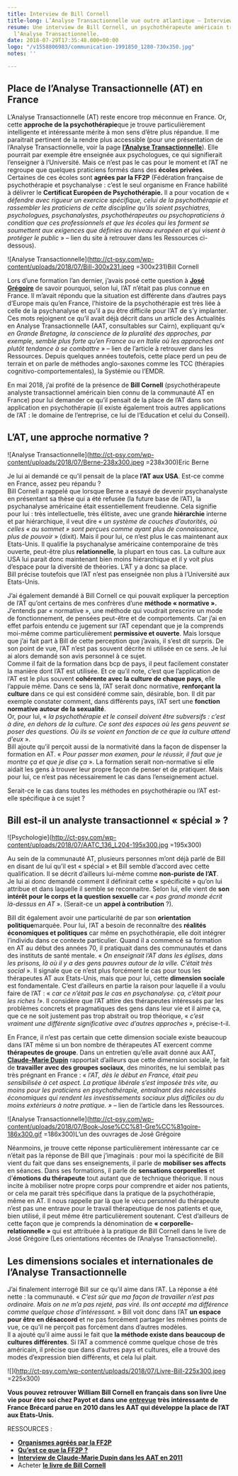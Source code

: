```yaml
---
title: Interview de Bill Cornell
title-long: L’Analyse Transactionnelle vue outre atlantique – Interview de Bill Cornell
resume: Une interview de Bill Cornell, un psychothérapeute américain travaillant avec
  l’Analyse Transactionnelle.
date: 2018-07-29T17:35:48.000+00:00
logo: "/v1558806983/communication-1991850_1280-730x350.jpg"
notes: ''

---
```

## Place de l’Analyse Transactionnelle (AT) en France

L’Analyse Transactionnelle (AT) reste encore trop méconnue en France. Or, cette **approche de la psychothérapie**que je trouve particulièrement intelligente et intéressante mérite à mon sens d’être plus répandue. Il me paraitrait pertinent de la rendre plus accessible (pour une présentation de l’Analyse Transactionnelle, voir la page [**l’Analyse Transactionnelle**](http://ct-psy.com/cest-quoi-analyse-transactionnelle/)). Elle pourrait par exemple être enseignée aux psychologues, ce qui signifierait l’enseigner à l’Université. Mais ce n’est pas le cas pour le moment et l’AT ne regroupe que quelques praticiens formés dans des **écoles privées**. Certaines de ces écoles sont **agrées par la FF2P** (Fédération française de psychothérapie et psychanalyse : c’est le seul organisme en France habilité à délivrer le **Certificat Européen de Psychothérapie.** Il a pour vocation de « _défendre avec rigueur un exercice spécifique, celui de la psychothérapie et rassembler les praticiens de cette discipline qu’ils soient psychiatres, psychologues, psychanalystes, psychothérapeutes ou psychopraticiens à condition que ces professionnels et que les écoles qui les forment se soumettent aux exigences que définies au niveau européen et qui visent à protéger le public_ » – lien du site à retrouver dans les Ressources ci-dessous).

![Analyse Transactionnelle](http://ct-psy.com/wp-content/uploads/2018/07/Bill-300x231.jpeg =300x231)Bill Cornell

Lors d’une formation l’an dernier, j’avais posé cette question à [**José Grégoire**](https://www.cairn.info/revue-actualites-en-analyse-transactionnelle-2012-3-page-69.htm) de savoir pourquoi, selon lui, l’AT n’était pas plus connue en France. Il m’avait répondu que la situation est différente dans d’autres pays d’Europe mais qu’en France, l’histoire de la psychothérapie est très liée à celle de la psychanalyse et qu’il a pu être difficile pour l’AT de s’y implanter. Ces mots rejoignent ce qu’il avait déjà décrit dans un article des Actualités en Analyse Transactionnelle (AAT, consultables sur Cairn), expliquant qu’« _en Grande Bretagne, la conscience de la pluralité des approches, par exemple, semble plus forte qu’en France ou en Italie où les approches ont plutôt tendance à se combattre_ » – lien de l’article à retrouver dans les Ressources. Depuis quelques années toutefois, cette place perd un peu de terrain et on parle de méthodes anglo-saxones comme les TCC (thérapies cognitivo-comportementales), la Systémie ou l’EMDR.

En mai 2018, j’ai profité de la présence de **Bill Cornell** (psychothérapeute analyste transactionnel américain bien connu de la communauté AT en France) pour lui demander ce qu’il pensait de la place de l’AT dans son application en psychothérapie (il existe également trois autres applications de l’AT : le domaine de l’entreprise, ce lui de l’Education et celui du Conseil).

## L’AT, une approche normative ?

![Analyse Transactionnelle](http://ct-psy.com/wp-content/uploads/2018/07/Berne-238x300.jpeg =238x300)Eric Berne

Je lui ai demandé ce qu’il pensait de la place **l’AT aux USA**. Est-ce comme en France, assez peu répandu ?  
Bill Cornell a rappelé que lorsque Berne a essayé de devenir psychanalyste en présentant sa thèse qui a été refusée (la future base de l’AT), la psychanalyse américaine était essentiellement freudienne. Cela signifie pour lui : très intellectuelle, très élitiste, avec une grande **hiérarchie** interne et par hiérarchique, il veut dire « _un système de couches d’autorités, où celles « au sommet » sont perçues comme ayant plus de connaissance, plus de pouvoir_ » (dixit). Mais il pour lui, ce n’est plus le cas maintenant aux Etats-Unis. Il qualifie la psychanalyse américaine contemporaine de très ouverte, peut-être plus **relationnelle**, la plupart en tous cas. La culture aux USA lui parait donc maintenant bien moins hiérarchique et il y voit plus d’espace pour la diversité de théories. L’AT y a donc sa place.  
Bill précise toutefois que l’AT n’est pas enseignée non plus à l’Université aux Etats-Unis.

J’ai également demandé à Bill Cornell ce qui pouvait expliquer la perception de l’AT qu’ont certains de mes confrères d’une **méthode « normative ».** J’entends par « normative », une méthode qui voudrait prescrire un mode de fonctionnement, de pensées peut-être et de comportements. Car j’ai en effet parfois entendu ce jugement sur l’AT cependant que je la comprends moi-même comme particulièrement **permissive et ouverte**. Mais lorsque que j’ai fait part à Bill de cette perception que j’avais, il s’est dit surpris. De son point de vue, l’AT n’est pas souvent décrite ni utilisée en ce sens. Je lui ai alors demandé son avis personnel à ce sujet.  
Comme il fait de la formation dans bcp de pays, il peut facilement constater la manière dont l’AT est utilisée. Et ce qu’il note, c’est que l’application de l’AT est le plus souvent **cohérente avec la culture de chaque pays**, elle l’appuie même. Dans ce sens là, l’AT serait donc normative, **renforçant la culture** dans ce qui est considéré comme sain, désirable, bon. Il dit par exemple constater comment, dans différents pays, l’AT sert une **fonction normative autour de la sexualité**.  
Or, pour lui, « _la psychothérapie et le conseil doivent être subversifs : c’est à dire, en dehors de la culture. Ce sont des espaces où les gens peuvent se poser des questions. Où ils se voient en fonction de ce que la culture attend d’eux_ ».  
Bill ajoute qu’il perçoit aussi de la normativité dans la façon de dispenser la formation en AT. « _Pour passer mon examen, pour le réussir, il faut que je montre ça et que je dise ça_ ». La formation serait non-normative si elle aidait les gens à trouver leur propre façon de penser et de pratiquer. Mais pour lui, ce n’est pas nécessairement le cas dans l’enseignement actuel.

Serait-ce le cas dans toutes les méthodes en psychothérapie ou l’AT est-elle spécifique à ce sujet ?

## Bill est-il un analyste transactionnel « spécial » ?

![Psychologie](http://ct-psy.com/wp-content/uploads/2018/07/AATC_136_L204-195x300.jpg =195x300)

Au sein de la communauté AT, plusieurs personnes m’ont déjà parlé de Bill en disant de lui qu’il est « spécial » et Bill semble d’accord avec cette qualification. Il se décrit d’ailleurs lui-même comme **non-puriste de l’AT**.  
Je lui ai donc demandé comment il définirait cette « spécificité » qu’on lui attribue et dans laquelle il semble se reconnaitre. Selon lui, elle vient de **son intérêt pour le corps et la question sexuelle** car « _pas grand monde écrit là-dessus en AT_ ». (Serait-ce un **appel à contribution** ?).

Bill dit également avoir une particularité de par son **orientation politique**marquée. Pour lui, l’AT a besoin de reconnaître des **réalités économiques et politiques** car même en psychothérapie, elle doit intégrer l’individu dans ce contexte particulier. Quand il a commencé sa formation en AT au début des années 70, il pratiquait dans des communautés et dans des instituts de santé mentale. « _On enseignait l’AT dans les églises, dans les prisons, là où il y a des gens pauvres autour de la ville. C’était très social_ ». Il signale que ce n’est plus forcément le cas pour tous les thérapeutes AT aux Etats-Unis, mais que pour lui, cette **dimension sociale** est fondamentale. C’est d’ailleurs en partie la raison pour laquelle il a voulu faire de l’AT : « _car ce n’était pas le cas en psychanalyse. ça, c’était pour les riches !»_. Il considère que l’AT attire des thérapeutes intéressés par les problèmes concrets et pragmatiques des gens dans leur vie et il aime ça, que ce ne soit justement pas trop abstrait ou trop théorique, « _c’est vraiment une différente significative avec d’autres approches_ », précise-t-il.

En France, il n’est pas certain que cette dimension sociale existe beaucoup dans l’AT même si un bon nombre de thérapeutes AT exercent comme **thérapeutes de groupe**. Dans un entretien qu’elle avait donné aux AAT, [**Claude-Marie Dupin**](https://www.cairn.info/article.php?ID_ARTICLE=AATC_138_0067) rapportait d’ailleurs que cette dimension sociale, le fait de **travailler avec des groupes sociaux**, des minorités, ne lui semblait pas très prégnant en France : « _l’AT, dès le début en France, était peu sensibilisée à cet aspect. La pratique libérale s’est imposée très vite, au moins pour les praticiens en psychothérapie, entraînant des nécessités économiques qui rendent les investissements sociaux plus difficiles ou du moins extérieurs à notre pratique. »_ – lien de l’article dans les Ressources.

![Analyse Transactionnelle](http://ct-psy.com/wp-content/uploads/2018/07/Book-Jose%CC%81-Gre%CC%81goire-186x300.gif =186x300)L’un des ouvrages de José Grégoire

Néanmoins, je trouve cette réponse particulièrement intéressante car ce n’était pas la réponse de Bill que j’imaginais : pour moi la spécificité de Bill vient du fait que dans ses enseignements, il parle de **mobiliser ses affects** en séances. Dans ses formations, il parle de **sensations corporelles** et d’**émotions du thérapeute** tout autant que de technique théorique. Il nous incite à mobiliser notre propre corps pour comprendre et aider nos patients, or cela me parait très spécifique dans la pratique de la psychothérapie, même en AT. Il nous rappelle par là que le vécu personnel du thérapeute n’est pas une entrave pour le travail thérapeutique de nos patients et que, bien utilisé, il peut même être particulièrement soutenant. C’est d’ailleurs de cette façon que je comprends la dénomination de **« corporelle-relationnelle »** qui est attribuée à la pratique de Bill Cornell dans le livre de José Grégoire (Les orientations récentes de l’Analyse Transactionnelle).

## Les dimensions sociales et internationales de l’Analyse Transactionnelle

J’ai finalement interrogé Bill sur ce qu’il aime dans l’AT. La réponse a été nette : la communauté. « _C’est sûr que ma façon de travailler n’est pas ordinaire. Mais on ne m’a pas rejeté, pas viré. Ils ont accepté ma différence comme quelque chose d’intéressant._ » Bill voit donc dans l’AT **un espace pour être en désaccord** et ne pas forcément partager les mêmes points de vue, ce qu’il ne perçoit pas forcément dans d’autres modèles.  
Il a ajouté qu’il aime aussi le fait que **la méthode existe dans beaucoup de cultures différentes**. Si l’AT a commencé comme quelque chose de très américain, il précise que dans d’autres pays et cultures, elle a trouvé des modes d’expression bien différents, et cela lui plait.

![](http://ct-psy.com/wp-content/uploads/2018/07/Livre-Bill-225x300.jpeg =225x300)

**Vous pouvez retrouver William Bill Cornell en français dans son livre Une vie pour être soi chez Payot et dans une** [**entrevue**](https://www.cairn.info/resume.php?ID_ARTICLE=AATC_136_0067) **très intéressante de France Brécard parue en 2010 dans les AAT qui développe la place de l’AT aux Etats-Unis.**

RESSOURCES :

* [**Organismes agréés par la FF2P**](http://www.ff2p.fr/fichiers_site/organismes/organismes.html)
* [**Qu’est ce que la FF2P ?**](http://www.ff2p.fr/fichiers_site/la_ff2p/la_ff2p.html)
* [**Interview de Claude-Marie Dupin dans les AAT en 2011**](http://%C2%AB%C2%A0Rencontre%20avec...%20Claude%20Dupin%C2%A0%C2%BB,%C2%A0Actualit%C3%A9s%20en%20analyse%20transactionnelle,%20vol.%20138,%20no.%202,%202011,%20pp.%2067-70/)
* Acheter [**le livre de Bill Cornell**](https://www.decitre.fr/livres/une-vie-pour-etre-soi-9782228913812.html?utm_source=affilae&utm_medium=affiliation&utm_campaign=catherine-tardella#ae587)